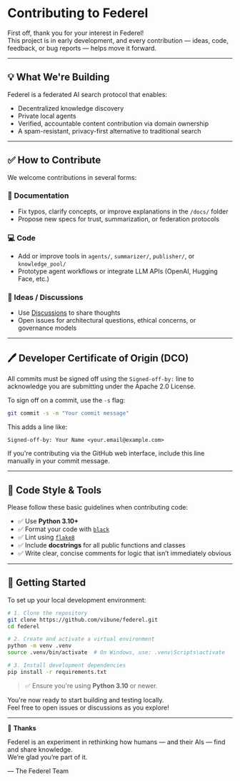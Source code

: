 
# Contributing to Federel

First off, thank you for your interest in Federel!  
This project is in early development, and every contribution — ideas, code, feedback, or bug reports — helps move it forward.

---

## 💡 What We're Building

Federel is a federated AI search protocol that enables:
- Decentralized knowledge discovery
- Private local agents
- Verified, accountable content contribution via domain ownership
- A spam-resistant, privacy-first alternative to traditional search

---

## ✅ How to Contribute

We welcome contributions in several forms:

### 📄 Documentation
- Fix typos, clarify concepts, or improve explanations in the `/docs/` folder
- Propose new specs for trust, summarization, or federation protocols

### 💻 Code
- Add or improve tools in `agents/`, `summarizer/`, `publisher/`, or `knowledge_pool/`
- Prototype agent workflows or integrate LLM APIs (OpenAI, Hugging Face, etc.)

### 🧠 Ideas / Discussions
- Use [Discussions](https://github.com/vibune/federel/discussions) to share thoughts
- Open issues for architectural questions, ethical concerns, or governance models

---

## 🖊️ Developer Certificate of Origin (DCO)

All commits must be signed off using the `Signed-off-by:` line to acknowledge you are submitting under the Apache 2.0 License.

To sign off on a commit, use the `-s` flag:

```bash
git commit -s -m "Your commit message"
```

This adds a line like:

```
Signed-off-by: Your Name <your.email@example.com>
```

If you're contributing via the GitHub web interface, include this line manually in your commit message.

---

## 🧪 Code Style & Tools

Please follow these basic guidelines when contributing code:

- ✅ Use **Python 3.10+**
- ✅ Format your code with [`black`](https://black.readthedocs.io/en/stable/)
- ✅ Lint using [`flake8`](https://flake8.pycqa.org/)
- ✅ Include **docstrings** for all public functions and classes
- ✅ Write clear, concise comments for logic that isn’t immediately obvious

---

## 🚀 Getting Started

To set up your local development environment:

```bash
# 1. Clone the repository
git clone https://github.com/vibune/federel.git
cd federel

# 2. Create and activate a virtual environment
python -m venv .venv
source .venv/bin/activate  # On Windows, use: .venv\Scripts\activate

# 3. Install development dependencies
pip install -r requirements.txt
```

> ✅ Ensure you're using **Python 3.10** or newer.

You're now ready to start building and testing locally.  
Feel free to open issues or discussions as you explore!

---

🙏 **Thanks**

Federel is an experiment in rethinking how humans — and their AIs — find and share knowledge.  
We’re glad you’re part of it.

— The Federel Team
